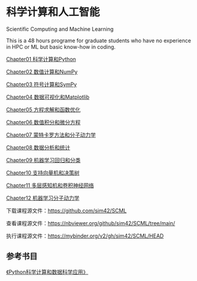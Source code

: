 # 科学计算和人工智能
Scientific Computing and Machine Learning

This is a 48 hours programe for graduate students who have no experience in HPC or ML but basic know-how in coding.

[Chapter01 科学计算和Python](Chapter01/chapter01.ipynb)

[Chapter02 数值计算和NumPy](Chapter02/chapter02.ipynb)

[Chapter03 符号计算和SymPy](Chapter03/chapter03.ipynb)

[Chapter04 数据可视化和Matplotlib](Chapter04/chapter04.ipynb)

[Chapter05 方程求解和函数优化](Chapter05/chapter05.ipynb)

[Chapter06 数值积分和微分方程](Chapter06/chapter06.ipynb)

[Chapter07 蒙特卡罗方法和分子动力学](Chapter07/chapter07.ipynb)

[Chapter08 数据分析和统计](Chapter08/chapter08.ipynb)

[Chapter09 机器学习回归和分类](Chapter09/chapter09.ipynb)

[Chapter10 支持向量机和决策树](Chapter10/chapter10.ipynb)

[Chapter11 多层感知机和卷积神经网络](Chapter11/chapter11.ipynb)

[Chapter12 机器学习分子动力学](Chapter12/chapter12.ipynb)

下载课程源文件：https://github.com/sim42/SCML

查看课程源文件：https://nbviewer.org/github/sim42/SCML/tree/main/

执行课程源文件：https://mybinder.org/v2/gh/sim42/SCML/HEAD


## 参考书目

[《Python科学计算和数据科学应用》](http://product.dangdang.com/28974447.html)